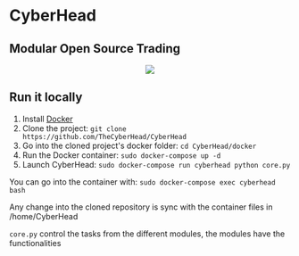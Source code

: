 # CyberHead
## Modular Open Source Trading


<p align="center">
    <img src="https://cyberhead.uk/assets/strategies.png" />
</p>


## Run it locally
1. Install [Docker](https://docs.docker.com/install/)
2. Clone the project: `git clone https://github.com/TheCyberHead/CyberHead`
3. Go into the cloned project's docker folder: `cd CyberHead/docker`
4. Run the Docker container: `sudo docker-compose up -d`
5. Launch CyberHead: `sudo docker-compose run cyberhead python core.py`

You can go into the container with: `sudo docker-compose exec cyberhead bash`


Any change into the cloned repository is sync with the container files in /home/CyberHead


`core.py` control the tasks from the different modules, the modules have the functionalities
